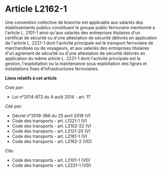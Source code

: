 # Article L2162-1

Une convention collective de branche est applicable aux salariés des établissements publics constituant le groupe public
ferroviaire mentionné à l'article L. 2101-1 ainsi qu'aux salariés des entreprises titulaires d'un certificat de sécurité ou
d'une attestation de sécurité délivrés en application de l'article L. 2221-1 dont l'activité principale est le transport
ferroviaire de marchandises ou de voyageurs, et aux salariés des entreprises titulaires d'un agrément de sécurité ou d'une
attestation de sécurité délivrés en application du même article L. 2221-1 dont l'activité principale est la gestion,
l'exploitation ou la maintenance sous exploitation des lignes et installations fixes d'infrastructures ferroviaires.

**Liens relatifs à cet article**

_Créé par_:

  - Loi n°2014-872 du 4 août 2014 - art. 17

_Cité par_:

  - Décret n°2019-366 du 25 avril 2019 (V)
  - Code des transports - art. L1321-1 (V)
  - Code des transports - art. L2102-22 (V)
  - Code des transports - art. L2121-20 (V)
  - Code des transports - art. L2161-1 (V)
  - Code des transports - art. L2162-2 (VD)

_Cite_:

  - Code des transports - art. L2101-1 (VD)
  - Code des transports - art. L2221-1 (VD)

